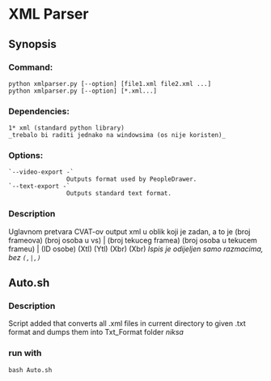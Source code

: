 # XML Parser

## Synopsis
### Command:
    python xmlparser.py [--option] [file1.xml file2.xml ...]
    python xmlparser.py [--option] [*.xml...]  
### Dependencies:
    1* xml (standard python library)
    _trebalo bi raditi jednako na windowsima (os nije koristen)_
### Options:
    `--video-export -` 
                    Outputs format used by PeopleDrawer.
    `--text-export -`
                    Outputs standard text format.

### Description
Uglavnom pretvara CVAT-ov output xml u oblik koji je zadan, a to je
(broj frameova) (broj osoba u vs) | (broj tekuceg framea) (broj osoba u tekucem frameu) | (ID osobe) (Xtl) (Ytl) (Xbr) (Xbr)
_Ispis je odijeljen samo razmacima, bez `(,|,)`_

## Auto.sh
### Description
Script added that converts all .xml files in current directory to given .txt format and dumps them into Txt_Format folder
_niksa_
### run with
`bash Auto.sh`
